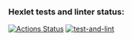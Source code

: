 ### Hexlet tests and linter status:
[![Actions Status](https://github.com/Enzell62/php-project-48/actions/workflows/hexlet-check.yml/badge.svg)](https://github.com/Enzell62/php-project-48/actions)
[![test-and-lint](https://github.com/Enzell62/php-project-48/actions/workflows/test-and-lint.yml/badge.svg)](https://github.com/Enzell62/php-project-48/actions/workflows/test-and-lint.yml)
